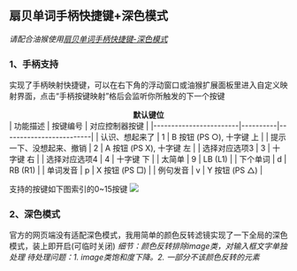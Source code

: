## 扇贝单词手柄快捷键+深色模式

*请配合油猴使用[扇贝单词手柄快捷键-深色模式](https://greasyfork.org/zh-CN/scripts/537390-%E6%89%87%E8%B4%9D%E5%8D%95%E8%AF%8D%E6%89%8B%E6%9F%84%E5%BF%AB%E6%8D%B7%E9%94%AE-%E6%B7%B1%E8%89%B2%E6%A8%A1%E5%BC%8F)*

### 1、手柄支持
实现了手柄映射快捷键，可以在右下角的浮动窗口或油猴扩展面板里进入自定义映射界面，点击“手柄按键映射”格后会监听你所触发的下一个按键

<center><b>默认键位</b></center>
| 功能描述               | 按键编号 | 对应控制器按键          |
|------------------------|----------|-------------------------|
| 认识、想起来了         | 1        | B 按钮 (PS ○), 十字键 上 |
| 提示一下、没想起来、撤销 | 2        | A 按钮 (PS X), 十字键 左 |
| 选择对应选项3          | 3        | 十字键 右               |
| 选择对应选项4          | 4        | 十字键 下               |
| 太简单                 | 9        | LB (L1)                 |
| 下个单词               | d        | RB (R1)                 |
| 单词发音               | p        | X 按钮 (PS □)           |
| 例句发音               | v        | Y 按钮 (PS △)           |

支持的按键如下图索引的0~15按键
<img src="https://www.w3.org/TR/gamepad/standard_gamepad.svg" style="background-color: white;" />

### 2、深色模式
官方的网页端没有适配深色模式，我用简单的颜色反转滤镜实现了一下全局的深色模式，装上即开启(可临时关闭)
*细节：颜色反转排除image类，对输入框文字单独处理*
*待处理问题：1. image类饱和度下降。2. 一部分不该颜色反转的元素*

